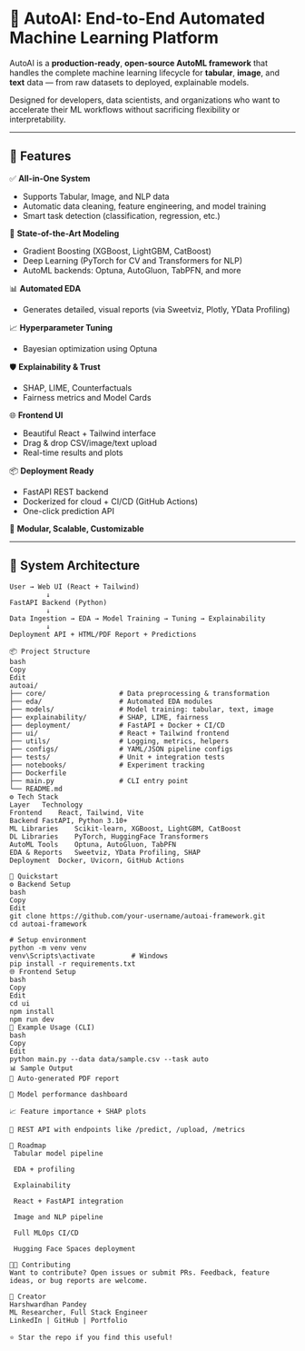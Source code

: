 # 🤖 AutoAI: End-to-End Automated Machine Learning Platform

AutoAI is a **production-ready**, **open-source AutoML framework** that handles the complete machine learning lifecycle for **tabular**, **image**, and **text** data — from raw datasets to deployed, explainable models.

Designed for developers, data scientists, and organizations who want to accelerate their ML workflows without sacrificing flexibility or interpretability.

---

## 🚀 Features

✅ **All-in-One System**  
- Supports Tabular, Image, and NLP data  
- Automatic data cleaning, feature engineering, and model training  
- Smart task detection (classification, regression, etc.)

🧠 **State-of-the-Art Modeling**  
- Gradient Boosting (XGBoost, LightGBM, CatBoost)  
- Deep Learning (PyTorch for CV and Transformers for NLP)  
- AutoML backends: Optuna, AutoGluon, TabPFN, and more

📊 **Automated EDA**  
- Generates detailed, visual reports (via Sweetviz, Plotly, YData Profiling)

📈 **Hyperparameter Tuning**  
- Bayesian optimization using Optuna

🛡 **Explainability & Trust**  
- SHAP, LIME, Counterfactuals  
- Fairness metrics and Model Cards

🌐 **Frontend UI**  
- Beautiful React + Tailwind interface  
- Drag & drop CSV/image/text upload  
- Real-time results and plots

📦 **Deployment Ready**  
- FastAPI REST backend  
- Dockerized for cloud + CI/CD (GitHub Actions)  
- One-click prediction API

📁 **Modular, Scalable, Customizable**

---

## 🧱 System Architecture

```plaintext
User → Web UI (React + Tailwind)
         ↓
FastAPI Backend (Python)
         ↓
Data Ingestion → EDA → Model Training → Tuning → Explainability
         ↓
Deployment API + HTML/PDF Report + Predictions

📦 Project Structure
bash
Copy
Edit
autoai/
├── core/                  # Data preprocessing & transformation
├── eda/                   # Automated EDA modules
├── models/                # Model training: tabular, text, image
├── explainability/        # SHAP, LIME, fairness
├── deployment/            # FastAPI + Docker + CI/CD
├── ui/                    # React + Tailwind frontend
├── utils/                 # Logging, metrics, helpers
├── configs/               # YAML/JSON pipeline configs
├── tests/                 # Unit + integration tests
├── notebooks/             # Experiment tracking
├── Dockerfile
├── main.py                # CLI entry point
└── README.md
⚙️ Tech Stack
Layer	Technology
Frontend	React, Tailwind, Vite
Backend	FastAPI, Python 3.10+
ML Libraries	Scikit-learn, XGBoost, LightGBM, CatBoost
DL Libraries	PyTorch, HuggingFace Transformers
AutoML Tools	Optuna, AutoGluon, TabPFN
EDA & Reports	Sweetviz, YData Profiling, SHAP
Deployment	Docker, Uvicorn, GitHub Actions

🧪 Quickstart
⚙️ Backend Setup
bash
Copy
Edit
git clone https://github.com/your-username/autoai-framework.git
cd autoai-framework

# Setup environment
python -m venv venv
venv\Scripts\activate         # Windows
pip install -r requirements.txt
🌐 Frontend Setup
bash
Copy
Edit
cd ui
npm install
npm run dev
🧪 Example Usage (CLI)
bash
Copy
Edit
python main.py --data data/sample.csv --task auto
📊 Sample Output
📄 Auto-generated PDF report

🧠 Model performance dashboard

📈 Feature importance + SHAP plots

🚀 REST API with endpoints like /predict, /upload, /metrics

📍 Roadmap
 Tabular model pipeline

 EDA + profiling

 Explainability

 React + FastAPI integration

 Image and NLP pipeline

 Full MLOps CI/CD

 Hugging Face Spaces deployment

👨‍💻 Contributing
Want to contribute? Open issues or submit PRs. Feedback, feature ideas, or bug reports are welcome.

🧠 Creator
Harshwardhan Pandey
ML Researcher, Full Stack Engineer
LinkedIn | GitHub | Portfolio

⭐ Star the repo if you find this useful!
